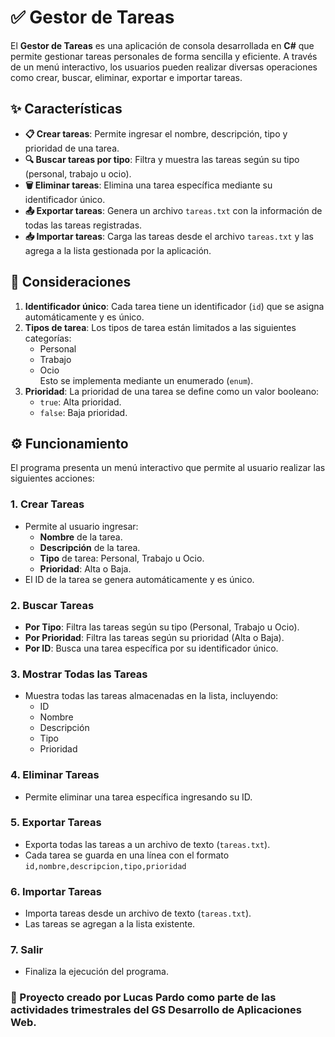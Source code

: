 # ✅ Gestor de Tareas

El **Gestor de Tareas** es una aplicación de consola desarrollada en **C#** que permite gestionar tareas personales de forma sencilla y eficiente. A través de un menú interactivo, los usuarios pueden realizar diversas operaciones como crear, buscar, eliminar, exportar e importar tareas.

## ✨ Características

- **📋 Crear tareas**: Permite ingresar el nombre, descripción, tipo y prioridad de una tarea.
- **🔍 Buscar tareas por tipo**: Filtra y muestra las tareas según su tipo (personal, trabajo u ocio).
- **🗑️ Eliminar tareas**: Elimina una tarea específica mediante su identificador único.
- **📤 Exportar tareas**: Genera un archivo `tareas.txt` con la información de todas las tareas registradas.
- **📥 Importar tareas**: Carga las tareas desde el archivo `tareas.txt` y las agrega a la lista gestionada por la aplicación.

## 📌 Consideraciones

1. **Identificador único**: Cada tarea tiene un identificador (`id`) que se asigna automáticamente y es único.
2. **Tipos de tarea**: Los tipos de tarea están limitados a las siguientes categorías:
   - Personal
   - Trabajo
   - Ocio  
   Esto se implementa mediante un enumerado (`enum`).
3. **Prioridad**: La prioridad de una tarea se define como un valor booleano:
   - `true`: Alta prioridad.
   - `false`: Baja prioridad.

## ⚙️ Funcionamiento

El programa presenta un menú interactivo que permite al usuario realizar las siguientes acciones:

### 1. Crear Tareas
- Permite al usuario ingresar:
  - **Nombre** de la tarea.
  - **Descripción** de la tarea.
  - **Tipo** de tarea: Personal, Trabajo u Ocio.
  - **Prioridad**: Alta o Baja.
- El ID de la tarea se genera automáticamente y es único.

### 2. Buscar Tareas
- **Por Tipo**: Filtra las tareas según su tipo (Personal, Trabajo u Ocio).
- **Por Prioridad**: Filtra las tareas según su prioridad (Alta o Baja).
- **Por ID**: Busca una tarea específica por su identificador único.

### 3. Mostrar Todas las Tareas
- Muestra todas las tareas almacenadas en la lista, incluyendo:
  - ID
  - Nombre
  - Descripción
  - Tipo
  - Prioridad

### 4. Eliminar Tareas
- Permite eliminar una tarea específica ingresando su ID.

### 5. Exportar Tareas
- Exporta todas las tareas a un archivo de texto (`tareas.txt`).
- Cada tarea se guarda en una línea con el formato `id,nombre,descripcion,tipo,prioridad`

### 6. Importar Tareas
- Importa tareas desde un archivo de texto (`tareas.txt`).
- Las tareas se agregan a la lista existente.

### 7. Salir
- Finaliza la ejecución del programa.

### 📢 Proyecto creado por Lucas Pardo como parte de las actividades trimestrales del GS Desarrollo de Aplicaciones Web. 
